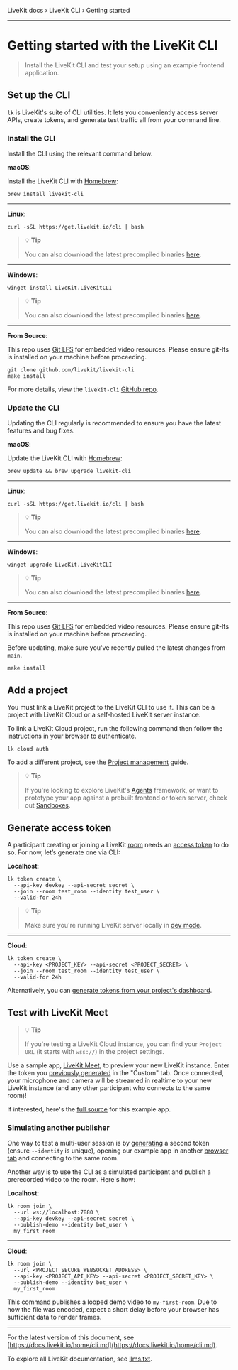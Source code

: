 LiveKit docs › LiveKit CLI › Getting started

---

# Getting started with the LiveKit CLI

> Install the LiveKit CLI and test your setup using an example frontend application.

## Set up the CLI

`lk` is LiveKit's suite of CLI utilities. It lets you conveniently access server APIs, create tokens, and generate test traffic all from your command line.

### Install the CLI

Install the CLI using the relevant command below.

**macOS**:

Install the LiveKit CLI with [Homebrew](https://brew.sh/):

```text
brew install livekit-cli

```

---

**Linux**:

```text
curl -sSL https://get.livekit.io/cli | bash

```

> 💡 **Tip**
> 
> You can also download the latest precompiled binaries [here](https://github.com/livekit/livekit-cli/releases/latest).

---

**Windows**:

```text
winget install LiveKit.LiveKitCLI

```

> 💡 **Tip**
> 
> You can also download the latest precompiled binaries [here](https://github.com/livekit/livekit-cli/releases/latest).

---

**From Source**:

This repo uses [Git LFS](https://git-lfs.github.com/) for embedded video resources. Please ensure git-lfs is installed on your machine before proceeding.

```text
git clone github.com/livekit/livekit-cli
make install

```

For more details, view the `livekit-cli` [GitHub repo](https://github.com/livekit/livekit-cli#usage).

### Update the CLI

Updating the CLI regularly is recommended to ensure you have the latest features and bug fixes.

**macOS**:

Update the LiveKit CLI with [Homebrew](https://brew.sh/):

```text
brew update && brew upgrade livekit-cli

```

---

**Linux**:

```text
curl -sSL https://get.livekit.io/cli | bash

```

> 💡 **Tip**
> 
> You can also download the latest precompiled binaries [here](https://github.com/livekit/livekit-cli/releases/latest).

---

**Windows**:

```text
winget upgrade LiveKit.LiveKitCLI

```

> 💡 **Tip**
> 
> You can also download the latest precompiled binaries [here](https://github.com/livekit/livekit-cli/releases/latest).

---

**From Source**:

This repo uses [Git LFS](https://git-lfs.github.com/) for embedded video resources. Please ensure git-lfs is installed on your machine before proceeding.

Before updating, make sure you've recently pulled the latest changes from `main`.

```text
make install

```

## Add a project

You must link a LiveKit project to the LiveKit CLI to use it. This can be a project with LiveKit Cloud or a self-hosted LiveKit server instance.

To link a LiveKit Cloud project, run the following command then follow the instructions in your browser to authenticate.

```shell
lk cloud auth

```

To add a different project, see the [Project management](https://docs.livekit.io/home/cli/projects.md) guide.

> 💡 **Tip**
> 
> If you're looking to explore LiveKit's [Agents](https://docs.livekit.io/agents.md) framework, or want to prototype your app against a prebuilt frontend or token server, check out [Sandboxes](https://docs.livekit.io/home/cloud/sandbox.md).

## Generate access token

A participant creating or joining a LiveKit [room](https://docs.livekit.io/home/concepts/api-primitives.md) needs an [access token](https://docs.livekit.io/home/concepts/authentication.md) to do so. For now, let’s generate one via CLI:

**Localhost**:

```shell
lk token create \
  --api-key devkey --api-secret secret \
  --join --room test_room --identity test_user \
  --valid-for 24h

```

> 💡 **Tip**
> 
> Make sure you're running LiveKit server locally in [dev mode](https://docs.livekit.io/home/self-hosting/local.md#dev-mode).

---

**Cloud**:

```shell
lk token create \
  --api-key <PROJECT_KEY> --api-secret <PROJECT_SECRET> \
  --join --room test_room --identity test_user \
  --valid-for 24h

```

Alternatively, you can [generate tokens from your project's dashboard](https://cloud.livekit.io/projects/p_/settings/keys).

## Test with LiveKit Meet

> 💡 **Tip**
> 
> If you're testing a LiveKit Cloud instance, you can find your `Project URL` (it starts with `wss://`) in the project settings.

Use a sample app, [LiveKit Meet](https://meet.livekit.io), to preview your new LiveKit instance. Enter the token you [previously generated](#generate-access-token) in the "Custom" tab. Once connected, your microphone and camera will be streamed in realtime to your new LiveKit instance (and any other participant who connects to the same room)!

If interested, here's the [full source](https://github.com/livekit-examples/meet) for this example app.

### Simulating another publisher

One way to test a multi-user session is by [generating](#generate-access-token) a second token (ensure `--identity` is unique), opening our example app in another [browser tab](https://meet.livekit.io) and connecting to the same room.

Another way is to use the CLI as a simulated participant and publish a prerecorded video to the room. Here's how:

**Localhost**:

```shell
lk room join \
  --url ws://localhost:7880 \
  --api-key devkey --api-secret secret \
  --publish-demo --identity bot_user \
  my_first_room

```

---

**Cloud**:

```shell
lk room join \
  --url <PROJECT_SECURE_WEBSOCKET_ADDRESS> \
  --api-key <PROJECT_API_KEY> --api-secret <PROJECT_SECRET_KEY> \
  --publish-demo --identity bot_user \
  my_first_room

```

This command publishes a looped demo video to `my-first-room`. Due to how the file was encoded, expect a short delay before your browser has sufficient data to render frames.

---


For the latest version of this document, see [https://docs.livekit.io/home/cli.md](https://docs.livekit.io/home/cli.md).

To explore all LiveKit documentation, see [llms.txt](https://docs.livekit.io/llms.txt).